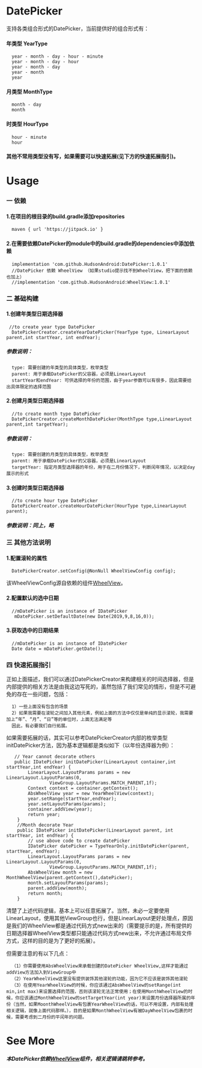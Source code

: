# DatePicker
支持各类组合形式的DatePicker，当前提供好的组合形式有：

#### 年类型 YearType
      year - month - day - hour - minute
      year - month - day - hour
      year - month - day
      year - month
      year
#### 月类型 MonthType
      month - day
      month
#### 时类型 HourType
      hour - minute
      hour
#### 其他不常用类型没有写，如果需要可以快速拓展(见下方的快速拓展指引)。

# Usage
### 一 依赖
#### 1.在项目的根目录的build.gradle添加repositories
      maven { url 'https://jitpack.io' }
#### 2.在需要依赖DatePicker的module中的build.gradle的dependencies中添加依赖
      implementation 'com.github.HudsonAndroid:DatePicker:1.0.1'
      //DatePicker 依赖 WheelView （如果studio提示找不到WheelView，把下面的依赖也加上）
      //implementation 'com.github.HudsonAndroid:WheelView:1.0.1'
### 二 基础构建
#### 1.创建年类型日期选择器
     //to create year type DatePicker
      DatePickerCreator.createYearDatePicker(YearType type, LinearLayout parent,int startYear, int endYear);
##### 参数说明：
      type: 需要创建的年类型的具体类型，枚举类型
      parent: 用于承载DatePicker的父容器，必须是LinearLayout
      startYear和endYear: 可供选择的年份的范围，由于year参数可以有很多，因此需要给出具体限定的选择范围
#### 2.创建月类型日期选择器      
      //to create month type DatePicker
      DatePickerCreator.createMonthDatePicker(MonthType type,LinearLayout parent,int targetYear);
##### 参数说明：
      type: 需要创建的月类型的具体类型，枚举类型
      parent: 用于承载DatePicker的父容器，必须是LinearLayout
      targetYear: 指定月类型选择器的年份，用于在二月份情况下，判断闰年情况，以决定day展示的形式
#### 3.创建时类型日期选择器            
      //to create hour type DatePicker
      DatePickerCreator.createHourDatePicker(HourType type,LinearLayout parent);
##### 参数说明：同上，略
### 三 其他方法说明
#### 1.配置滚轮的属性
      DatePickerCreator.setConfig(@NonNull WheelViewConfig config);
 
 该WheelViewConfig源自依赖的组件<a href="https://github.com/HudsonAndroid/WheelView">WheelView<a/>。
      
#### 2.配置默认的选中日期
      //mDatePicker is an instance of IDatePicker
       mDatePicker.setDefaultDate(new Date(2019,9,8,16,0));
      
#### 3.获取选中的日期结果
      //mDatePicker is an instance of IDatePicker
      Date date = mDatePicker.getDate();
### 四 快速拓展指引
正如上面描述，我们可以通过DatePickerCreator来构建相关的时间选择器，但是内部提供的相关方法是由我这边写死的，虽然包括了我们常见的情形，但是不可避免的存在一些问题，包括：

      1）一些上面没有包含的场景
      2）如果我需要在滚轮之间加入其他元素，例如上面的方法中仅仅是单纯的显示滚轮，我需要加上“年”、“月”、“日”等的单位时，上面无法满足等
      因此，有必要我们自行拓展。
如果需要拓展的话，其实可以参考DatePickerCreator内部的枚举类型initDatePicker方法，因为基本逻辑都是类似如下（以年份选择器为例）：

       // Year cannot decorate others
       public IDatePicker initDatePicker(LinearLayout container,int startYear,int endYear) {
            LinearLayout.LayoutParams params = new LinearLayout.LayoutParams(0,
                    ViewGroup.LayoutParams.MATCH_PARENT,1f);
            Context context = container.getContext();
            AbsWheelView year = new YearWheelView(context);
            year.setRange(startYear,endYear);
            year.setLayoutParams(params);
            container.addView(year);
            return year;
        }
        //Month decorate Year
        public IDatePicker initDatePicker(LinearLayout parent, int startYear, int endYear) {
            // use above code to create datePicker
            IDatePicker datePicker = TypeYearOnly.initDatePicker(parent, startYear, endYear);
            LinearLayout.LayoutParams params = new LinearLayout.LayoutParams(0,
                    ViewGroup.LayoutParams.MATCH_PARENT,1f);
            AbsWheelView month = new MonthWheelView(parent.getContext(),datePicker);
            month.setLayoutParams(params);
            parent.addView(month);
            return month;
        }
        
清楚了上述代码逻辑，基本上可以任意拓展了。当然，未必一定要使用LinearLayout，使用其他ViewGroup也行，但是LinearLayout更好处理点，原因是我们的WheelView都是通过代码方式new出来的（需要提示的是，所有提供的日期选择器WheelView类型都只能通过代码方式new出来，不允许通过布局文件方式，这样的目的是为了更好的拓展）。


 但需要注意的有以下几点：
 
      （1）你需要使用AbsWheelView来承载创建的DatePicker WheelView,这样才能通过addView方法加入到ViewGroup中
      （2）YearWheelView这里没有提供装饰其他滚轮的功能，因为它不应该是装饰其他滚轮
      （3）在使用YearWheelView的时候，你应该通过AbsWheelView的setRange(int min,int max)来设置选择的范围，否则该滚轮无法正常使用；在使用MonthWheelView的时候，你应该通过MonthWheelView的setTargetYear(int year)来设置月份选择器所属的年份（当然，如果MoonthWheelView有包裹YearWheelView的话，可以不用设置，内部有处理相关逻辑，就像上面代码那样。），目的是如果MonthWheelView有被DayWheelView包裹的时候，需要考虑到二月份的平闰年的问题。
# See More
##### 本DatePicker依赖<a href="https://github.com/HudsonAndroid/WheelView">WheelView<a/>组件，相关逻辑请跳转参考。
